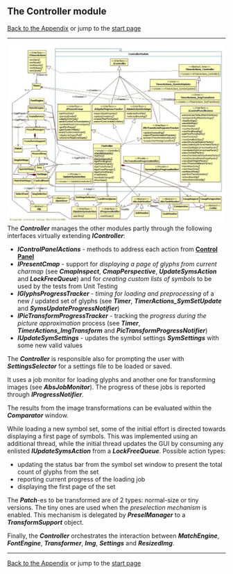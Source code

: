 ## The Controller module

[Back to the Appendix](../appendix.md) or jump to the [start page](../../../../ReadMe.md)

-------
![](ControllerRelated_classes.jpg)<br>
The ***Controller*** manages the other modules partly through the following interfaces virtually extending ***IController***:

- ***IControlPanelActions*** \- methods to address each action from [**Control Panel**][CtrlPanel]
- ***IPresentCmap*** \- support for *displaying a page of glyphs from current charmap* (see ***CmapInspect***, ***CmapPerspective***, ***UpdateSymsAction*** and ***LockFreeQueue***) and for *creating custom lists of symbols* to be used by the tests from Unit Testing
- ***IGlyphsProgressTracker*** \- *timing for loading and preprocessing* of a new / updated set of glyphs (see ***Timer***, ***TimerActions_SymSetUpdate*** and ***SymsUpdateProgressNotifier***)
- ***IPicTransformProgressTracker*** \- tracking the *progress during the picture approximation* process (see ***Timer***, ***TimerActions_ImgTransform*** and ***PicTransformProgressNotifier***)
- ***IUpdateSymSettings*** \- updates the symbol settings ***SymSettings*** with some new valid values

The ***Controller*** is responsible also for prompting the user with ***SettingsSelector*** for a settings file to be loaded or saved.<br>

It uses a job monitor for loading glyphs and another one for transforming images (see ***AbsJobMonitor***). The progress of these jobs is reported through ***IProgressNotifier***.<br>

The results from the image transformations can be evaluated within the ***Comparator*** window.

While loading a new symbol set, some of the initial effort is directed towards displaying a first page of symbols. This was implemented using an additional thread, while the initial thread updates the GUI by consuming any enlisted ***IUpdateSymsAction*** from a ***LockFreeQueue***. Possible action types:

- updating the status bar from the symbol set window to present the total count of glyphs from the set
- reporting current progress of the loading job
- displaying the first page of the set

The ***Patch***-es to be transformed are of 2 types: normal-size or tiny versions. The tiny ones are used when the *preselection mechanism* is enabled. This mechanism is delegated by ***PreselManager*** to a ***TransformSupport*** object.

Finally, the ***Controller*** orchestrates the interaction between ***MatchEngine***, ***FontEngine***, ***Transformer***, ***Img***, ***Settings*** and ***ResizedImg***.

-------
[Back to the Appendix](../appendix.md) or jump to the [start page](../../../../ReadMe.md)

[CtrlPanel]:../../CtrlPanel/CtrlPanel.md
